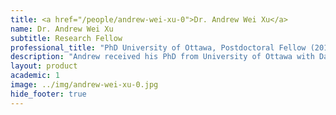 ```yaml
---
title: <a href="/people/andrew-wei-xu-0">Dr. Andrew Wei Xu</a>
name: Dr. Andrew Wei Xu
subtitle: Research Fellow
professional_title: "PhD University of Ottawa, Postdoctoral Fellow (2011-2014), Scientist, Illumina, Inc."  # Joined professional titles
description: "Andrew received his PhD from University of Ottawa with David Sankoff and did postdoctoral work at EPFL with Bernard Moret before joining the lab."
layout: product
academic: 1
image: ../img/andrew-wei-xu-0.jpg
hide_footer: true
---
```


